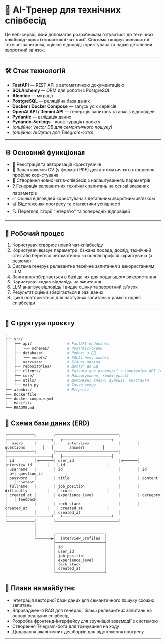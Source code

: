 # 🤖 AI-Тренер для технічних співбесід

Це веб-сервіс, який допомагає розробникам готуватися до технічних співбесід через інтерактивні чат-сесії. Система генерує релевантні технічні запитання, оцінює відповіді користувача та надає детальний зворотний зв'язок.

---

## 🛠 Стек технологій

- **FastAPI** — REST API з автоматичною документацією
- **SQLAlchemy** — ORM для роботи з PostgreSQL
- **Alembic** — міграції
- **PostgreSQL** — реляційна база даних
- **Docker / Docker Compose** — запуск усіх сервісів
- **OpenAI API / Gemini API** — генерація запитань та аналіз відповідей
- **Pydantic** — валідація даних
- **Pydantic-Settings** - конфігурація проекту
- *(опційно: Vector DB для семантичного пошуку)*
- *(опційно: AIOgram для Telegram-бота)*

---

## ⚙️ Основний функціонал

- 👤 Реєстрація та авторизація користувачів
- 📄 Завантаження CV (у форматі PDF) для автоматичного створення профілю користувача
- 💬 Створення нових чатів-співбесід з налаштуванням параметрів
- ❓ Генерація релевантних технічних запитань на основі вказаних параметрів
- ✅ Оцінка відповідей користувача з детальним зворотним зв'язком
- 📊 Відстеження прогресу та статистики успішності
- 🔍 Перегляд історії "інтерв'ю" та попередніх відповідей

---

## 🔄 Робочий процес

1. Користувач створює новий чат-співбесіду
2. Користувач вказує параметри: бажана посада, досвід, технічний стек або береться автоматично на основі профіля користувача (з резюме)
3. Система генерує релевантне технічне запитання з використанням LLM
4. Запитання зберігається в базі даних для подальшого використання
5. Користувач надає відповідь на запитання
6. LLM аналізує відповідь і видає оцінку та зворотний зв'язок
7. Результат оцінки зберігається в базі даних
8. Цикл повторюється для наступних запитань у рамках однієї співбесіди

---

## 📂 Структура проєкту

```bash
.
├── src/
│   ├── api/                # FastAPI endpoints
│   │   └── schemas/        # Pydantic-схеми
│   ├── database/           # Робота з БД
│   │   └── models/         # SQLAlchemy models
│   ├── services/           # Бізнес-логіка
│   ├── repositories/       # Доступ до БД
│   ├── clients/            # Клієнти для взаємодії з зовнішніми API (openai api)
│   ├── core/               # Налаштування, конфігурації
│   ├── utils/              # Допоміжні класи, функції, константи
│   └── main.py             # Точка входу
├── alembic/                # Міграції
├── Dockerfile
├── docker-compose.yml
├── Makefile
└── README.md
```

## 🧭 Схема бази даних (ERD)
```
┌────────────┐        ┌────────────────────────────┐        ┌────────────────────┐   ┌──────────────────────┐ 
│  users     │        │     interviews             │        │   questions        │   │       answers        │
├────────────┤        ├────────────────────────────┤        ├────────────────────┤   ├──────────────────────┤
│ id         │◄───────│ user_id                    │◄───────│ interview_id       │   │ id                   │
│ username   │        │ id                         │        │ id                 │ ◄─│ question_id          │
│ password   │        │ title                      │        │ content            │   │ content              │
│ fullname   │        │ job_position               │        │ difficulty         │   │ score                │
│ created_at │        │ experience_level           │        │ category           │   │ feedback             │
│            │        │ tech_stack                 │        │ created_at         │   │ created_at           │
│            │        │ created_at                 │        └────────────────────┘   └──────────────────────┘
└────────────┘        └────────────────────────────┘                 
             │                                                       
             │                                                    
             │        ┌──────────────────────┐                       
             └───────▶│  interview_profiles  │                       
                      ├──────────────────────┤                       
                      │ id                   │                       
                      │ user_id              │                       
                      │ job_position         │                       
                      │ experience_level     │                       
                      │ tech_stack           │                      
                      │ created_at           │                       
                      └──────────────────────┘                       
```

## 🚀 Плани на майбутнє

- Інтеграція векторної бази даних для семантичного пошуку схожих запитань
- Впровадження RAG для генерації більш релевантних запитань на основі реальних співбесід
- Розробка фронтенд-інтерфейсу для зручнішої взаємодії з системою
- Створення Telegram-бота для тренування на ходу
- Додавання аналітичних дешбордів для відстеження прогресу

---
